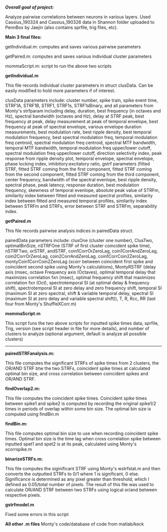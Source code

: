 ***Overall goal of project:***

Analyze pairwise correlations between neurons in various layers. Used Cassius_190324 and Cassius_190326 data in Shannon folder 
uploaded to PennBox by Jaejin (also contains sprfile, trig files, etc).

**Main 3 final files:**

getIndividual.m: computes and saves various pairwise parameters

getPaired.m: computes and saves various individual cluster parameters

mommaScript.m: script to run the above two scripts


**getIndividual.m**

This file records individual cluster parameters in struct clusData. Can be easily modified to hold more parameters if of interest.

clusData parameters include: 
cluster number, spike train, spike event time, STRF1A, STRF1B, STRF1, STRF1s, STRF1sBinary, and all parameters from Monty's strfparam including delay, duration, best frequency (in octaves and Hz), spectral bandwidth (octaves and Hz), delay at STRF peak, best frequency at peak, delay measurement at peak of temporal envelope, best frequency at peak of spectral envelope, various envelope duration measurements, best modulation rate, best ripple density, best temporal modulation frequency, best spectral modulation freq, temporal modulation freq centroid, spectral modulation freq centroid, spectral MTF bandwidth, temporal MTF bandwidth, temporal modulation freq upper/lower cutoff, spectral modulation freq upper/lower cutoff, direction selectivity index, peak response from ripple density plot, temporal envelope, spectral envelope, phase locking index, inhibitory:excitatory ratio, gstrf parameters (fitted STRF, fitted STRF coming from the first component, fitted STRF coming from the second component, fitted STRF coming from the third component, center frequency, bandwidth of the spectral evenlope, best ripple density, spectral phase, peak latency, response duration, best modulation frequency, skewness of temporal evenlope, absolute peak value of STRFm, similarity index between fitted and measured spectral profiles, similarity index between fitted and measured temporal profiles, similarity index between STRFm and STRFs, error between STRF and STRFm, separability index.

**getPaired.m**

This file records pairwise analysis indices in pairedData struct.

pairedData parameters include: 
clusOne (cluster one number), ClusTwo, optimalBinSize, nSTRFOne (STRF of first cluster coincident spike time), nSTRFTwo, orSTRF, andSTRF, coin1CorrOrZeroLag, coin1CorrAndZeroLag, coin2CorrOrZeroLag, coin2CorrAndZeroLag, coin1CorrCoin2ZeroLag, montyCoin1CorrCoin2ZeroLag (xcorr between coincident first spike and coincident second spike using Monty's calculations), MontyRSTRF (delay axis (msec, octave Frequency axis (Octaves), optimal temporal delay that maximizes correlation fxn (msec), optimal frequency shift that maximizes correlation fxn (Oct), spectrotemporal SI (at optimal delay & frequency shift), spectrotemporal SI at zero delay and zero frequency shift, temporal SI (maximum SI at zero spectral, shift & variable temporal delay, spectral SI (maximum SI at zero delay and variable spectral shift)), T, R, Rcc, RR (last four from Monty's ShuffleXCorr.m)

**mommaScript.m**

This script funs the two above scripts for inputted spike times data, sprfile, Trig, version (see script header in file for more details), and number of clusters to analyze (optional argument, default is analyze all possible clusters)

------------------------------------------------------------------------------------------------------------------------------


**pairedSTRFanalysis.m:**

This file computes the significant STRFs of spike times from 2 clusters, the OR/AND STRF btw the two STRFs,
coincident spike times at calculated optimal bin size, and cross correlation between coincident spikes and OR/AND STRF.

**findOverlap2.m:**

This file computes the coincident spike times. Coincident spike times between spike1 and spike2 is computed by
recording the original spike1/2 times in periods of overlap within some bin size. The optimal bin size is computed using findBin.m

**findBin.m:**

This file computes optimal bin size to use when recording coincident spike times. Optimal bin size is the time lag when cross correlation spike between inputted spet1 and spet2 is at its peak, calculated using Monty's xcorrspike.m

**binarizeSTRFs.m:**

This file computes the siginificant STRF using Monty's wstrfstat.m and then converts the outputted STRFs to 0/1 where 1 is 
significant, 0 else. Significance is determined as any pixel greater than threshold, which I defined as 0.05/total number of pixels. The result of this file was used to calculate OR/AND STRF between two STRFs using logical or/and between respective pixels.


**gstrfmodel.m**

Fixed some errors in this script

**All other .m files**
Monty's code/database of code from matlab/keck

